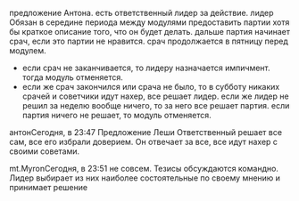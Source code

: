 предложение Антона.
есть ответственный лидер за действие.
лидер Обязан в середине периода между модулями предоставить партии хотя бы краткое описание того, что он будет делать.
дальше партия начинает срач, если это партии не нравится.
срач продолжается в пятницу перед модулем.
- если срач не заканчивается, то лидеру назначается импичмент.
тогда модуль отменяется.
- если же срач закончился или срача не было, то в субботу никаких срачей и советчики идут нахер, все решает лидер.
если же лидер не решил за неделю вообще ничего, то за него все решает партия. если партия ничего не решает, то модуль отменяется.

антонСегодня, в 23:47
Предложение Леши
Ответственный решает все сам, все его избрали доверием. Он отвечает за все, все идут нахер с своими советами.

mt.MyronСегодня, в 23:51
не совсем. Тезисы обсуждаются командно. Лидер выбирает из них наиболее состоятельные по своему мнению и принимает решение